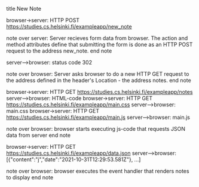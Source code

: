 title New Note

browser->server: HTTP POST https://studies.cs.helsinki.fi/exampleapp/new_note

note over server: 
Server recieves form data from browser.
The action and method attributes define 
that submitting the form is done as an HTTP POST 
request to the address new_note.
end note

server-->browser: status code 302

note over browser: 
Server asks browser to do a new
HTTP GET request to the address defined 
in the header's Location - the address notes.
end note

browser->server: HTTP GET https://studies.cs.helsinki.fi/exampleapp/notes
server-->browser: HTML-code
browser->server: HTTP GET https://studies.cs.helsinki.fi/exampleapp/main.css
server-->browser: main.css
browser->server: HTTP GET https://studies.cs.helsinki.fi/exampleapp/main.js
server-->browser: main.js

note over browser:
browser starts executing js-code
that requests JSON data from server 
end note

browser->server: HTTP GET https://studies.cs.helsinki.fi/exampleapp/data.json
server-->browser: [{"content":"j","date":"2021-10-31T12:29:53.581Z"}, ...]

note over browser:
browser executes the event handler
that renders notes to display
end note